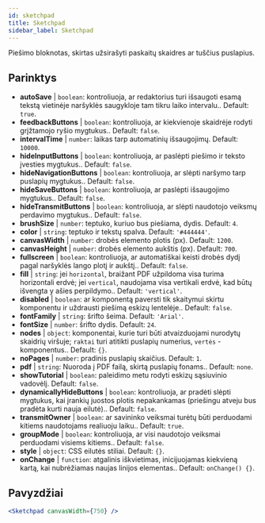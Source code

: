 ```yaml
---
id: sketchpad 
title: Sketchpad
sidebar_label: Sketchpad
---
```


Piešimo bloknotas, skirtas užsirašyti paskaitų skaidres ar tuščius puslapius.

## Parinktys

* __autoSave__ | `boolean`: kontroliuoja, ar redaktorius turi išsaugoti esamą tekstą vietinėje naršyklės saugykloje tam tikru laiko intervalu.. Default: `true`.
* __feedbackButtons__ | `boolean`: kontroliuoja, ar kiekvienoje skaidrėje rodyti grįžtamojo ryšio mygtukus.. Default: `false`.
* __intervalTime__ | `number`: laikas tarp automatinių išsaugojimų. Default: `10000`.
* __hideInputButtons__ | `boolean`: kontroliuoja, ar paslėpti piešimo ir teksto įvesties mygtukus.. Default: `false`.
* __hideNavigationButtons__ | `boolean`: kontroliuoja, ar slėpti naršymo tarp puslapių mygtukus.. Default: `false`.
* __hideSaveButtons__ | `boolean`: kontroliuoja, ar paslėpti išsaugojimo mygtukus.. Default: `false`.
* __hideTransmitButtons__ | `boolean`: kontroliuoja, ar slėpti naudotojo veiksmų perdavimo mygtukus.. Default: `false`.
* __brushSize__ | `number`: teptuko, kuriuo bus piešiama, dydis. Default: `4`.
* __color__ | `string`: teptuko ir tekstų spalva. Default: `'#444444'`.
* __canvasWidth__ | `number`: drobės elemento plotis (px). Default: `1200`.
* __canvasHeight__ | `number`: drobės elemento aukštis (px). Default: `700`.
* __fullscreen__ | `boolean`: kontroliuoja, ar automatiškai keisti drobės dydį pagal naršyklės lango plotį ir aukštį.. Default: `false`.
* __fill__ | `string`: jei `horizontal`, braižant PDF užpildoma visa turima horizontali erdvė; jei `vertical`, naudojama visa vertikali erdvė, kad būtų išvengta y ašies perpildymo.. Default: `'vertical'`.
* __disabled__ | `boolean`: ar komponentą paversti tik skaitymui skirtu komponentu ir uždrausti piešimą eskizų lentelėje.. Default: `false`.
* __fontFamily__ | `string`: šrifto šeima. Default: `'Arial'`.
* __fontSize__ | `number`: šrifto dydis. Default: `24`.
* __nodes__ | `object`: komponentai, kurie turi būti atvaizduojami nurodytų skaidrių viršuje; `raktai` turi atitikti puslapių numerius, `vertės` - komponentus.. Default: `{}`.
* __noPages__ | `number`: pradinis puslapių skaičius. Default: `1`.
* __pdf__ | `string`: Nuoroda į PDF failą, skirtą puslapių fonams.. Default: `none`.
* __showTutorial__ | `boolean`: paleidimo metu rodyti eskizų sąsiuvinio vadovėlį. Default: `false`.
* __dynamicallyHideButtons__ | `boolean`: kontroliuoja, ar pradėti slėpti mygtukus, kai įrankių juostos plotis nepakankamas (priešingu atveju bus pradėta kurti nauja eilutė).. Default: `false`.
* __transmitOwner__ | `boolean`: ar savininko veiksmai turėtų būti perduodami kitiems naudotojams realiuoju laiku.. Default: `true`.
* __groupMode__ | `boolean`: kontroliuoja, ar visi naudotojo veiksmai perduodami visiems kitiems.. Default: `false`.
* __style__ | `object`: CSS eilutės stiliai. Default: `{}`.
* __onChange__ | `function`: atgalinis iškvietimas, inicijuojamas kiekvieną kartą, kai nubrėžiamas naujas linijos elementas.. Default: `onChange() {}`.


## Pavyzdžiai

```jsx live
<Sketchpad canvasWidth={750} />
```

